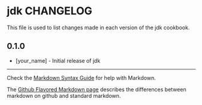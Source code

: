 # jdk CHANGELOG

This file is used to list changes made in each version of the jdk cookbook.

## 0.1.0
- [your_name] - Initial release of jdk

- - -
Check the [Markdown Syntax Guide](http://daringfireball.net/projects/markdown/syntax) for help with Markdown.

The [Github Flavored Markdown page](http://github.github.com/github-flavored-markdown/) describes the differences between markdown on github and standard markdown.
